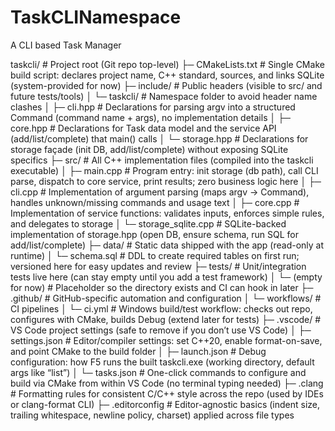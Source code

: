 # TaskCLINamespace
A CLI based Task Manager


taskcli/                                # Project root (Git repo top-level)
├─ CMakeLists.txt                       # Single CMake build script: declares project name, C++ standard, sources, and links SQLite (system-provided for now)
├─ include/                             # Public headers (visible to src/ and future tests/tools)
│  └─ taskcli/                          # Namespace folder to avoid header name clashes
│     ├─ cli.hpp                        # Declarations for parsing argv into a structured Command (command name + args), no implementation details
│     ├─ core.hpp                       # Declarations for Task data model and the service API (add/list/complete) that main() calls
│     └─ storage.hpp                    # Declarations for storage façade (init DB, add/list/complete) without exposing SQLite specifics
├─ src/                                 # All C++ implementation files (compiled into the taskcli executable)
│  ├─ main.cpp                          # Program entry: init storage (db path), call CLI parse, dispatch to core service, print results; zero business logic here
│  ├─ cli.cpp                           # Implementation of argument parsing (maps argv → Command), handles unknown/missing commands and usage text
│  ├─ core.cpp                          # Implementation of service functions: validates inputs, enforces simple rules, and delegates to storage
│  └─ storage_sqlite.cpp                # SQLite-backed implementation of storage.hpp (open DB, ensure schema, run SQL for add/list/complete)
├─ data/                                # Static data shipped with the app (read-only at runtime)
│  └─ schema.sql                        # DDL to create required tables on first run; versioned here for easy updates and review
├─ tests/                               # Unit/integration tests live here (can stay empty until you add a test framework)
│  └─ (empty for now)                   # Placeholder so the directory exists and CI can hook in later
├─ .github/                             # GitHub-specific automation and configuration
│  └─ workflows/                        # CI pipelines
│     └─ ci.yml                         # Windows build/test workflow: checks out repo, configures with CMake, builds Debug (extend later for tests)
├─ .vscode/                             # VS Code project settings (safe to remove if you don’t use VS Code)
│  ├─ settings.json                     # Editor/compiler settings: set C++20, enable format-on-save, and point CMake to the build folder
│  ├─ launch.json                       # Debug configuration: how F5 runs the built taskcli.exe (working directory, default args like “list”)
│  └─ tasks.json                        # One-click commands to configure and build via CMake from within VS Code (no terminal typing needed)
├─ .clang                               # Formatting rules for consistent C/C++ style across the repo (used by IDEs or clang-format CLI)
├─ .editorconfig                        # Editor-agnostic basics (indent size, trailing whitespace, newline policy, charset) applied across file types
